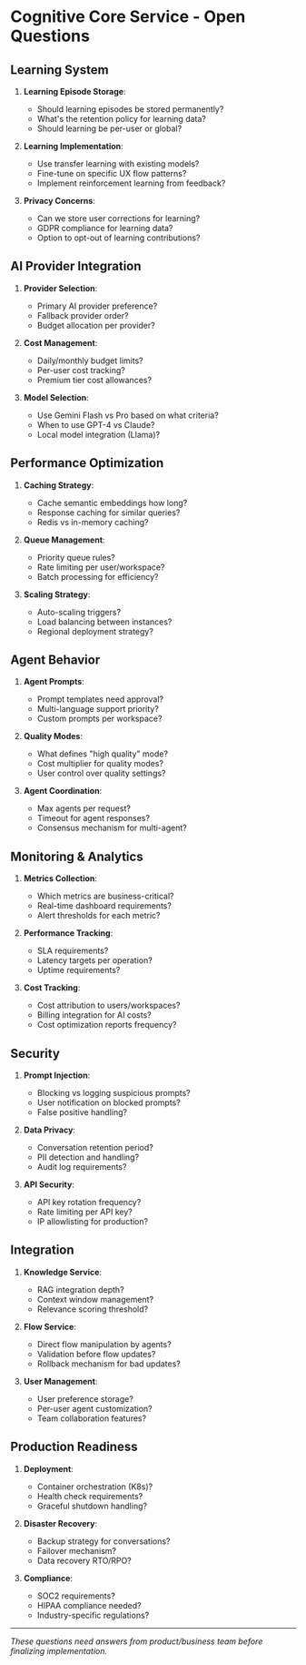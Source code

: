 # Cognitive Core Service - Open Questions

## Learning System
1. **Learning Episode Storage**:
   - Should learning episodes be stored permanently?
   - What's the retention policy for learning data?
   - Should learning be per-user or global?

2. **Learning Implementation**:
   - Use transfer learning with existing models?
   - Fine-tune on specific UX flow patterns?
   - Implement reinforcement learning from feedback?

3. **Privacy Concerns**:
   - Can we store user corrections for learning?
   - GDPR compliance for learning data?
   - Option to opt-out of learning contributions?

## AI Provider Integration
1. **Provider Selection**:
   - Primary AI provider preference?
   - Fallback provider order?
   - Budget allocation per provider?

2. **Cost Management**:
   - Daily/monthly budget limits?
   - Per-user cost tracking?
   - Premium tier cost allowances?

3. **Model Selection**:
   - Use Gemini Flash vs Pro based on what criteria?
   - When to use GPT-4 vs Claude?
   - Local model integration (Llama)?

## Performance Optimization
1. **Caching Strategy**:
   - Cache semantic embeddings how long?
   - Response caching for similar queries?
   - Redis vs in-memory caching?

2. **Queue Management**:
   - Priority queue rules?
   - Rate limiting per user/workspace?
   - Batch processing for efficiency?

3. **Scaling Strategy**:
   - Auto-scaling triggers?
   - Load balancing between instances?
   - Regional deployment strategy?

## Agent Behavior
1. **Agent Prompts**:
   - Prompt templates need approval?
   - Multi-language support priority?
   - Custom prompts per workspace?

2. **Quality Modes**:
   - What defines "high quality" mode?
   - Cost multiplier for quality modes?
   - User control over quality settings?

3. **Agent Coordination**:
   - Max agents per request?
   - Timeout for agent responses?
   - Consensus mechanism for multi-agent?

## Monitoring & Analytics
1. **Metrics Collection**:
   - Which metrics are business-critical?
   - Real-time dashboard requirements?
   - Alert thresholds for each metric?

2. **Performance Tracking**:
   - SLA requirements?
   - Latency targets per operation?
   - Uptime requirements?

3. **Cost Tracking**:
   - Cost attribution to users/workspaces?
   - Billing integration for AI costs?
   - Cost optimization reports frequency?

## Security
1. **Prompt Injection**:
   - Blocking vs logging suspicious prompts?
   - User notification on blocked prompts?
   - False positive handling?

2. **Data Privacy**:
   - Conversation retention period?
   - PII detection and handling?
   - Audit log requirements?

3. **API Security**:
   - API key rotation frequency?
   - Rate limiting per API key?
   - IP allowlisting for production?

## Integration
1. **Knowledge Service**:
   - RAG integration depth?
   - Context window management?
   - Relevance scoring threshold?

2. **Flow Service**:
   - Direct flow manipulation by agents?
   - Validation before flow updates?
   - Rollback mechanism for bad updates?

3. **User Management**:
   - User preference storage?
   - Per-user agent customization?
   - Team collaboration features?

## Production Readiness
1. **Deployment**:
   - Container orchestration (K8s)?
   - Health check requirements?
   - Graceful shutdown handling?

2. **Disaster Recovery**:
   - Backup strategy for conversations?
   - Failover mechanism?
   - Data recovery RTO/RPO?

3. **Compliance**:
   - SOC2 requirements?
   - HIPAA compliance needed?
   - Industry-specific regulations?

---

*These questions need answers from product/business team before finalizing implementation.*